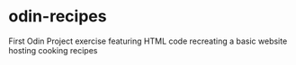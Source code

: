 # odin-recipes
First Odin Project exercise featuring HTML code recreating a basic website hosting cooking recipes 
